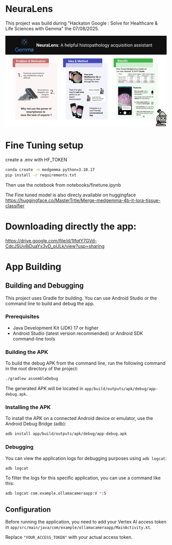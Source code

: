 # NeuraLens

This project was build during "Hackaton Google : Solve for Healthcare & Life Sciences with Gemma" the 07/08/2025.

![Poster](/assets/NeuraLens_poster.png)
# Fine Tuning setup

create a .env with HF_TOKEN

```bash
conda create -n medgemma python=3.10.17
pip install -r requirements.txt
```

Then use the notebook from notebooks/finetune.ipynb

The Fine tuned model is also direcly available on huggingface https://huggingface.co/MasterTrtle/Merge-medgemma-4b-it-lora-tissue-classifier

# Downloading directly the app:
https://drive.google.com/file/d/1IfqtY7GVd-CdcJSUv8jDuaYx3vD_pULk/view?usp=sharing 


# App Building

## Building and Debugging

This project uses Gradle for building. You can use Android Studio or the command line to build and debug the app.

### Prerequisites

- Java Development Kit (JDK) 17 or higher
- Android Studio (latest version recommended) or Android SDK command-line tools

### Building the APK

To build the debug APK from the command line, run the following command in the root directory of the project:

```bash
./gradlew assembleDebug
```

The generated APK will be located in `app/build/outputs/apk/debug/app-debug.apk`.

### Installing the APK

To install the APK on a connected Android device or emulator, use the Android Debug Bridge (adb):

```bash
adb install app/build/outputs/apk/debug/app-debug.apk
```

### Debugging

You can view the application logs for debugging purposes using `adb logcat`:

```bash
adb logcat
```

To filter the logs for this specific application, you can use a command like this:

```bash
adb logcat com.example.ollamacameraapp:V *:S
```

## Configuration

Before running the application, you need to add your Vertex AI access token in `app/src/main/java/com/example/ollamacameraapp/MainActivity.kt`.

Replace `"YOUR_ACCESS_TOKEN"` with your actual access token.
